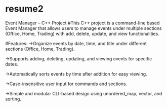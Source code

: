 # resume2
Event Manager – C++ Project
#This C++ project is a command-line based Event Manager that allows users to manage events under multiple sections (Office, Home, Trading) with add, delete, update, and view functionalities.

#Features:
->Organize events by date, time, and title under different sections (Office, Home, Trading).

->Supports adding, deleting, updating, and viewing events for specific dates.

->Automatically sorts events by time after addition for easy viewing.

->Case-insensitive user input for commands and sections.

->Simple and modular CLI-based design using unordered_map, vector, and sorting.
